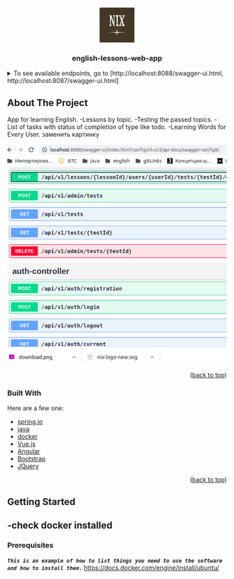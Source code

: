 <div id="top"></div>
<br />
<div align="center">
  <a href="https://github.com/othneildrew/Best-README-Template">
    <img src="images/download.png" alt="Logo" width="80" height="80">
  </a>

  <h3 align="center">english-lessons-web-app</h3>

</div>



<!-- TABLE OF CONTENTS -->
<details>
  <summary>To see available endpoints, go to [http://localhost:8088/swagger-ui.html, http://localhost:8087/swagger-ui.html]</summary>
  <ol>
    <li>
      <a href="#about-the-project">About The Project</a>
      <ul>
        <li><a href="#built-with">Built With</a></li>
      </ul>
    </li>
    <li>
      <a href="#getting-started">Getting Started</a>
      <ul>
        <li><a href="#prerequisites">Prerequisites</a></li>
        <li><a href="#installation">Installation</a></li>
      </ul>
    </li>
    <li><a href="#usage">Usage</a></li>
    <li><a href="#roadmap">Roadmap</a></li>
    <li><a href="#contributing">Contributing</a></li>
    <li><a href="#license">License</a></li>
    <li><a href="#contact">Contact</a></li>
    <li><a href="#acknowledgments">Acknowledgments</a></li>
  </ol>
</details>



<!-- ABOUT THE PROJECT -->
## About The Project
App for learning English.
-Lessons by topic.
-Testing the passed topics.
-List of tasks with  status of completion of  type like todo.
-Learning Words for Every User.
заменить картинку



[![Product Name Screen Shot][product-screenshot]](https://example.com)



<p align="right">(<a href="#top">back to top</a>)</p>



### Built With

 Here are a few one:

* [spring.io](https://spring.io/)
* [java](https://www.java.com/)
* [docker](https://www.docker.com/)
* [Vue.js](https://vuejs.org/)
* [Angular](https://angular.io/)
* [Bootstrap](https://getbootstrap.com)
* [JQuery](https://jquery.com)

<p align="right">(<a href="#top">back to top</a>)</p>



<!-- GETTING STARTED -->
## Getting Started

-check docker installed
-

### Prerequisites

_**`This is an example of how to list things you need to use the software and how to install them.`**_
https://docs.docker.com/engine/install/ubuntu/



[product-screenshot]: images/scr.png
